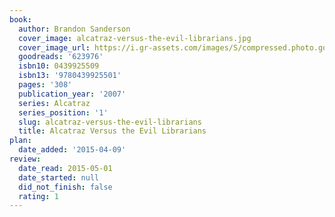 ```yaml
---
book:
  author: Brandon Sanderson
  cover_image: alcatraz-versus-the-evil-librarians.jpg
  cover_image_url: https://i.gr-assets.com/images/S/compressed.photo.goodreads.com/books/1332516621l/623976._SX98_.jpg
  goodreads: '623976'
  isbn10: 0439925509
  isbn13: '9780439925501'
  pages: '308'
  publication_year: '2007'
  series: Alcatraz
  series_position: '1'
  slug: alcatraz-versus-the-evil-librarians
  title: Alcatraz Versus the Evil Librarians
plan:
  date_added: '2015-04-09'
review:
  date_read: 2015-05-01
  date_started: null
  did_not_finish: false
  rating: 1
---
```

